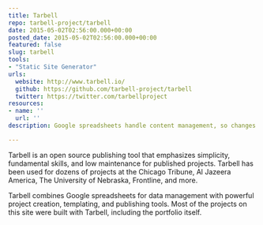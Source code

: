 ```yaml
---
title: Tarbell
repo: tarbell-project/tarbell
date: 2015-05-02T02:56:00.000+00:00
posted_date: 2015-05-02T02:56:00.000+00:00
featured: false
slug: tarbell
tools:
- "Static Site Generator"
urls:
  website: http://www.tarbell.io/
  github: https://github.com/tarbell-project/tarbell
  twitter: https://twitter.com/tarbellproject
resources:
- name: ''
  url: ''
description: Google spreadsheets handle content management, so changes to your stories are easy to make without touching a line of code.

---
```

Tarbell is an open source publishing tool that emphasizes simplicity, fundamental skills, and low maintenance for published projects. Tarbell has been used for dozens of projects at the Chicago Tribune, Al Jazeera America, The University of Nebraska, Frontline, and more.

Tarbell combines Google spreadsheets for data management with powerful project creation, templating, and publishing tools. Most of the projects on this site were built with Tarbell, including the portfolio itself.
